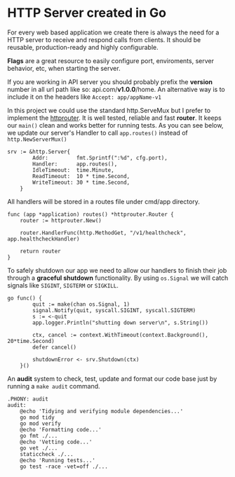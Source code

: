 # HTTP Server created in Go

For every web based application we create there is always the need for a HTTP server to receive and respond calls from clients. It should be reusable, production-ready and highly configurable.

**Flags** are a great resource to easily configure port, enviroments, server behavior, etc, when starting the server.

If you are working in API server you should probably prefix the **version** number in all url path like so: api.com/**v1.0.0**/home. An alternative way is to include it on the headers like `Accept: app/appName-v1`

In this project we could use the standard http.ServeMux but I prefer to implement the [httprouter](https://github.com/julienschmidt/httprouter). It is well tested, reliable and fast **router**. It keeps our `main()` clean and works better for running tests. As you can see below, we update our server's Handler to call `app.routes()` instead of `http.NewServerMux()`

```
srv := &http.Server{
		Addr:         fmt.Sprintf(":%d", cfg.port),
		Handler:      app.routes(),
		IdleTimeout:  time.Minute,
		ReadTimeout:  10 * time.Second,
		WriteTimeout: 30 * time.Second,
	}
```

All handlers will be stored in a routes file under cmd/app directory. 

```
func (app *application) routes() *httprouter.Router {
	router := httprouter.New()

	router.HandlerFunc(http.MethodGet, "/v1/healthcheck", app.healthcheckHandler)

	return router
}
```

To safely shutdown our app we need to allow our handlers to finish their job through a **graceful shutdown** functionality. By using `os.Signal` we will catch signals like `SIGINT`, `SIGTERM` or `SIGKILL`. 

```
go func() {
		quit := make(chan os.Signal, 1)
		signal.Notify(quit, syscall.SIGINT, syscall.SIGTERM)
		s := <-quit
		app.logger.Println("shutting down server\n", s.String())

		ctx, cancel := context.WithTimeout(context.Background(), 20*time.Second)
		defer cancel()

		shutdownError <- srv.Shutdown(ctx)
	}()
```

An **audit** system to check, test, update and format our code base just by running a `make audit` command. 

```
.PHONY: audit
audit:
	@echo 'Tidying and verifying module dependencies...'
	go mod tidy
	go mod verify
	@echo 'Formatting code...'
	go fmt ./...
	@echo 'Vetting code...'
	go vet ./...
	staticcheck ./...
	@echo 'Running tests...'
	go test -race -vet=off ./...
```



